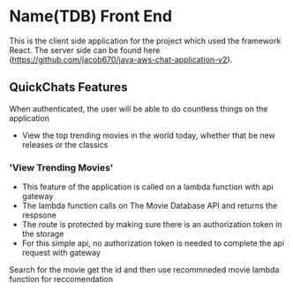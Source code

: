 # Name(TDB) Front End
This is the client side application for the project  which used the framework React.
The server side can be found here (https://github.com/jacob670/java-aws-chat-application-v2).

## QuickChats Features
When authenticated, the user will be able to do countless things on the application
- View the top trending movies in the world today, whether that be new releases or the classics

### 'View Trending Movies'
- This feature of the application is called on a lambda function with api gateway
- The lambda function calls on The Movie Database API and returns the respsone
- The route is protected by making sure there is an authorization token in the storage
- For this simple api, no authorization token is needed to complete the api request with gateway

Search for the movie get the id and then use recommneded movie
lambda function for reccomendation